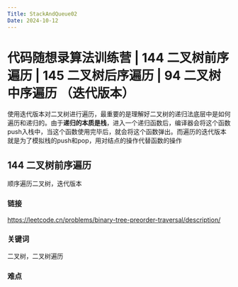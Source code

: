 ```yaml
---
Title: StackAndQueue02
Date: 2024-10-12
---
```

# 代码随想录算法训练营 | 144 二叉树前序遍历 | 145 二叉树后序遍历 | 94 二叉树中序遍历 （迭代版本）
使用迭代版本对二叉树进行遍历，最重要的是理解好二叉树的递归法底层中是如何遍历和递归的。由于**递归的本质是栈**，进入一个递归函数后，编译器会将这个函数push入栈中，当这个函数使用完毕后，就会将这个函数弹出。而遍历的迭代版本就是为了模拟栈的push和pop，用对结点的操作代替函数的操作
## 144 二叉树前序遍历
顺序遍历二叉树，迭代版本
### 链接
https://leetcode.cn/problems/binary-tree-preorder-traversal/description/
### 关键词
二叉树，二叉树遍历
### 难点

